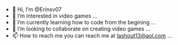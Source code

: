 - 👋 Hi, I’m @Erinsv07
- 👀 I’m interested in video games ...
- 🌱 I’m currently learning how to code from the begining ...
- 💞️ I’m looking to collaborate on creating video games ...
- 📫 How to reach me you can reach me at lashout13@aol.com ...

<!---
Erinsv07/Erinsv07 is a ✨ special ✨ repository because its `README.md` (this file) appears on your GitHub profile.
You can click the Preview link to take a look at your changes.
--->
